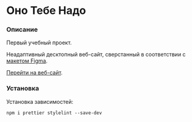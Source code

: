 # Оно Тебе Надо

### Описание

Первый учебный проект.

Неадаптивный десктопный веб-сайт, сверстанный в соответствии с <a href="https://www.figma.com/design/PqHJvUBvwCsv8UmOUPWBXJ/1-%D1%81%D0%BF%D1%80%D0%B8%D0%BD%D1%82.-%D0%9F%D1%80%D0%BE%D0%B5%D0%BA%D1%82%D0%BD%D0%B0%D1%8F-%D1%80%D0%B0%D0%B1%D0%BE%D1%82%D0%B0?node-id=0-1" target="_blank">макетом Figma</a>.

<a href="https://alexanderkvapel.github.io/ono-tebe-nado-fd/" target="_blank">Перейти на веб-сайт</a>.

### Установка

Установка зависимостей:

```npm i prettier stylelint --save-dev```
